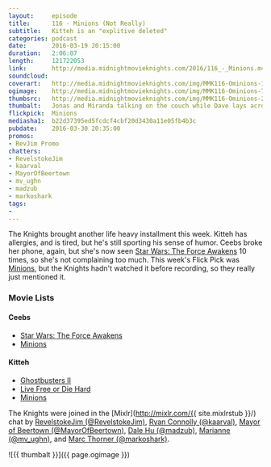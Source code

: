```yaml
---
layout:     episode
title:      116 - Minions (Not Really)
subtitle:   Kitteh is an "explitive deleted"
categories: podcast
date:       2016-03-19 20:15:00
duration:   2:06:07
length:     121722053
link:       http://media.midnightmovieknights.com/2016/116_-_Minions.m4a
soundcloud: 
coverart:   http://media.midnightmovieknights.com/img/MMK116-Ominions-1400x1400.png
ogimage:    http://media.midnightmovieknights.com/img/MMK116-Ominions-750x750.png
thumbsrc:   http://media.midnightmovieknights.com/img/MMK116-Ominions-200x200.png
thumbalt:   Jonas and Miranda talking on the couch while Dave lays across them.
flickpick:  Minions
mediasha1:  b22d37395ed5fcdcf4cbf20d3430a11e05fb4b3c
pubdate:    2016-03-30 20:35:00
promos:
- RevJim Promo
chatters:
- RevelstokeJim
- kaarval
- MayorOfBeertown
- mv_ughn
- madzub
- markoshark
tags:
- 
---
```

The Knights brought another life heavy installment this week. Kitteh has allergies, and is tired, but he's still sporting his sense of humor. Ceebs broke her phone, again, but she's now seen [Star Wars: The Force Awakens](http://www.imdb.com/title/tt2488496/) 10 times, so she's not complaining too much. This week's Flick Pick was [Minions](http://www.imdb.com/title/tt2293640/), but the Knights hadn't watched it before recording, so they really just mentioned it.

### Movie Lists

<div class="row">
	<div class="col-sm-6">
		<h4>Ceebs</h4>
		<ul class="list-unstyled">
			<li><a href="http://www.imdb.com/title/tt2488496/" target="_blank">Star Wars: The Force Awakens</a></li>
			<li><a href="http://www.imdb.com/title/tt2293640/" target="_blank">Minions</a></li>
		</ul>
	</div>
	<div class="col-sm-6">
		<h4>Kitteh</h4>
		<ul class="list-unstyled">
			<li><a href="http://www.imdb.com/title/tt0097428/" target="_blank">Ghostbusters II</a></li>
			<li><a href="http://www.imdb.com/title/tt0337978/" target="_blank">Live Free or Die Hard</a></li>
			<li><a href="http://www.imdb.com/title/tt2293640/" target="_blank">Minions</a></li>
		</ul>
	</div>
</div>

The Knights were joined in the [Mixlr](http://mixlr.com/{{ site.mixlrstub }}/) chat by [RevelstokeJim (@RevelstokeJim)](https://twitter.com/RevelstokeJim), [Ryan Connolly (@kaarval)](https://twitter.com/kaarval), [Mayor of Beertown (@MayorOfBeertown)](https://twitter.com/MayorOfBeertown), [Dale Hu (@madzub)](https://twitter.com/madzub), [Marianne (@mv_ughn)](https://twitter.com/mv_ughn), and [Marc Thorner (@markoshark)](https://twitter.com/markoshark).

![{{ thumbalt }}]({{ page.ogimage }})